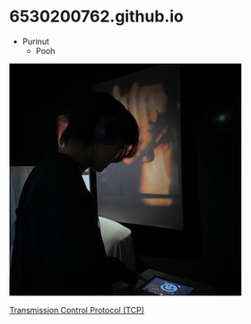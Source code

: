 # 6530200762.github.io

-  Purinut
   -  Pooh


  ![profile](profile.jpg)

[Transmission Control Protocol (TCP)](TCP)
